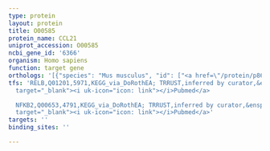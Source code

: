 ```yaml
---
type: protein
layout: protein
title: O00585
protein_name: CCL21
uniprot_accession: O00585
ncbi_gene_id: '6366'
organism: Homo sapiens
function: target gene
orthologs: '[{"species": "Mus musculus", "id": ["<a href=\"/protein/p86792\">P86792</a>", "<a href=\"/protein/p84444\">P84444</a>"]}, {"species": "Rattus norvegicus", "id": ["Q5RJN3"]}]'
tfs: 'RELB,Q01201,5971,KEGG_via_DoRothEA; TRRUST,inferred by curator,&ensp;<a href="https://www.ncbi.nlm.nih.gov/pubmed/?term=29087512%5Buid%5D+OR+27899662%5Buid%5D+OR+20953353%5Buid%5D"
  target="_blank"><i uk-icon="icon: link"></i>Pubmed</a>

  NFKB2,Q00653,4791,KEGG_via_DoRothEA; TRRUST,inferred by curator,&ensp;<a href="https://www.ncbi.nlm.nih.gov/pubmed/?term=29087512%5Buid%5D+OR+27899662%5Buid%5D+OR+20953353%5Buid%5D"
  target="_blank"><i uk-icon="icon: link"></i>Pubmed</a>'
targets: ''
binding_sites: ''

---
```

